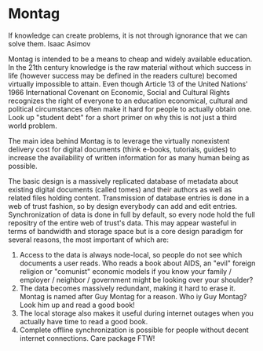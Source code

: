 Montag
======

If knowledge can create problems, it is not through ignorance that we can solve them.
                                                                        Isaac Asimov

Montag is intended to be a means to cheap and widely available education. In the 21th century
knowledge is the raw material without which success in life (however success may be defined in the readers culture)
becomed virtually impossible to attain.
Even though Article 13 of the United Nations' 1966 International Covenant on Economic, Social and Cultural Rights recognizes the right of everyone to an education economical, cultural and political circumstances often make it hard
for people to actually obtain one. Look up "student debt" for a short primer on why this is not just a 
third world problem.

The main idea behind Montag is to leverage the virtually nonexistent delivery cost for digital documents (think e-books,
tutorials, guides) to increase the availability of written information for as many human being as possible.

The basic design is a massively replicated database of metadata about existing digital documents (called tomes) and 
their authors as well as related files holding content. Transmission of database entries is done in a web of trust
fashion, so by design everybody can add and edit entries. Synchronization of data is done in full by default, so every
node hold the full repositry of the entire web of trust's data. This may appear wasteful in terms of bandwidth and
storage space but is a core design paradigm for several reasons, the most important of which are:
1. Access to the data is always node-local, so people do not see which documents a user reads. Who reads a book about AIDS, an "evil" foreign religion or "comunist" economic models if you know your family / employer / neighbor / government might be looking over your shoulder?
2. The data becomes massively redundant, making it hard to erase it. Montag is named after Guy Montag for a reason. Who iy Guy Montag? Look him up and read a good book!
3. The local storage also makes it useful during internet outages when you actually have time to read a good book.
4. Complete offline synchronization is possible for people without decent internet connections. Care package FTW!



